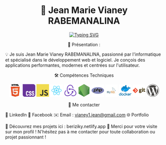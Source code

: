 <h1 align="center">🚀 Jean Marie Vianey RABEMANALINA</h1> <p align="center"> <a href="https://git.io/typing-svg"> <img src="https://readme-typing-svg.demolab.com?font=Fira+Code&size=22&duration=2000&pause=1000&color=3B82F6&center=true&vCenter=true&width=600&lines=D%C3%A9veloppeur+Concepteur+Logiciel+Dipl%C3%B4m%C3%A9+%F0%9F%8E%93;Form%C3%A9+chez+OpenClassRooms+(Bac%2B3%2F4);Passionn%C3%A9+de+d%C3%A9veloppement+web+et+mobile+%F0%9F%92%BB" alt="Typing SVG" /> </a> </p>
<p align="center">👋 Présentation : </p>

💡 Je suis Jean Marie Vianey RABEMANALINA, passionné par l'informatique et spécialisé dans le développement web et logiciel. Je conçois des applications performantes, modernes et centrées sur l'utilisateur.
<p align="center">🛠️ Compétences Techniques</p>
<p align="center"> <code><img height="40" src="https://raw.githubusercontent.com/github/explore/master/topics/html/html.png" alt="HTML5" title="HTML5"></code> <code><img height="40" src="https://raw.githubusercontent.com/github/explore/master/topics/css/css.png" alt="CSS3" title="CSS3"></code> <code><img height="40" src="https://raw.githubusercontent.com/github/explore/master/topics/javascript/javascript.png" alt="JavaScript" title="JavaScript"></code> <code><img height="40" src="https://raw.githubusercontent.com/github/explore/master/topics/react/react.png" alt="React" title="React"></code> <code><img height="40" src="https://raw.githubusercontent.com/github/explore/master/topics/redux/redux.png" alt="Redux" title="Redux"></code> <code><img height="40" src="https://raw.githubusercontent.com/github/explore/master/topics/nodejs/nodejs.png" alt="Node.js" title="Node.js"></code> <code><img height="40" src="https://raw.githubusercontent.com/github/explore/master/topics/php/php.png" alt="PHP" title="PHP"></code> <code><img height="40" src="https://raw.githubusercontent.com/github/explore/master/topics/mysql/mysql.png" alt="MySQL" title="MySQL"></code> <code><img height="40" src="https://raw.githubusercontent.com/github/explore/master/topics/docker/docker.png" alt="Docker" title="Docker"></code> <code><img height="40" src="https://raw.githubusercontent.com/github/explore/master/topics/git/git.png" alt="Git" title="Git"></code> <code><img height="40" src="https://raw.githubusercontent.com/github/explore/master/topics/wordpress/wordpress.png" alt="WordPress" title="WordPress"></code> </p>
<p align="center">📢 Me contacter</p>

💼 LinkedIn
📘 Facebook
✉️ Email : vianey1.jean@gmail.com
🌐 Portfolio

🔗 Découvrez mes projets ici : beriziky.netlify.app
🙏 Merci pour votre visite sur mon profil ! N'hésitez pas à me contacter pour toute collaboration ou projet passionnant !